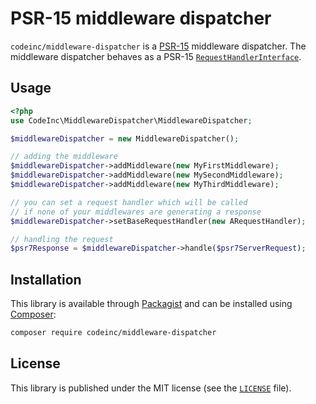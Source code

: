 # PSR-15 middleware dispatcher

`codeinc/middleware-dispatcher` is a [PSR-15](https://www.php-fig.org/psr/psr-15/) middleware dispatcher. The middleware dispatcher behaves as a PSR-15 [`RequestHandlerInterface`](https://www.php-fig.org/psr/psr-15/#21-psrhttpserverrequesthandlerinterface).

## Usage

```php
<?php
use CodeInc\MiddlewareDispatcher\MiddlewareDispatcher;

$middlewareDispatcher = new MiddlewareDispatcher();

// adding the middleware 
$middlewareDispatcher->addMiddleware(new MyFirstMiddleware);
$middlewareDispatcher->addMiddleware(new MySecondMiddleware);
$middlewareDispatcher->addMiddleware(new MyThirdMiddleware);

// you can set a request handler which will be called
// if none of your middlewares are generating a response 
$middlewareDispatcher->setBaseRequestHandler(new ARequestHandler);

// handling the request
$psr7Response = $middlewareDispatcher->handle($psr7ServerRequest);
```

## Installation

This library is available through [Packagist](https://packagist.org/packages/codeinc/middleware-dispatcher) and can be installed using [Composer](https://getcomposer.org/): 

```bash
composer require codeinc/middleware-dispatcher
```


## License 
This library is published under the MIT license (see the [`LICENSE`](LICENSE) file).